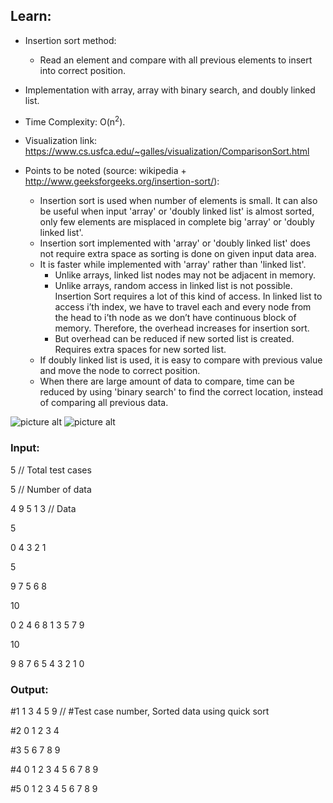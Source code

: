 ## Learn:
- Insertion sort method:
  - Read an element and compare with all previous elements to insert into correct position.

- Implementation with array, array with binary search, and doubly linked list.

- Time Complexity: O(n<sup>2</sup>).

- Visualization link: https://www.cs.usfca.edu/~galles/visualization/ComparisonSort.html

- Points to be noted (source: wikipedia + http://www.geeksforgeeks.org/insertion-sort/):
  -  Insertion sort is used when number of elements is small. It can also be useful when input 'array' or 'doubly linked list' is almost sorted, only few elements are misplaced in complete big 'array' or 'doubly linked list'.
  - Insertion sort implemented with 'array' or 'doubly linked list' does not require extra space as sorting is done on given input data area.
  - It is faster while implemented with 'array' rather than 'linked list'.
    - Unlike arrays, linked list nodes may not be adjacent in memory.
    - Unlike arrays, random access in linked list is not possible. Insertion Sort requires a lot of this kind of access. In linked list to access i’th index, we have to travel each and every node from the head to i’th node as we don’t have continuous block of memory. Therefore, the overhead increases for insertion sort.
    - But overhead can be reduced if new sorted list is created. Requires extra spaces for new sorted list.
  - If doubly linked list is used, it is easy to compare with previous value and move the node to correct position.
  - When there are large amount of data to compare, time can be reduced by using 'binary search' to find the correct location, instead of comparing all previous data.

![picture alt](https://github.com/ami-arkhan/study-materials/blob/master/codes/sorting/insertion-sort/insertion_sort.png "Insertion Sort")
![picture alt](https://github.com/ami-arkhan/study-materials/blob/master/codes/sorting/insertion-sort/insertion_sort.jpg "Inserion Sort")



### Input:
5   // Total test cases

5   // Number of data

4 9 5 1 3   // Data

5

0 4 3 2 1

5

9 7 5 6 8

10

0 2 4 6 8 1 3 5 7 9

10

9 8 7 6 5 4 3 2 1 0



### Output:
#1 1 3 4 5 9    // #Test case number, Sorted data using quick sort

#2 0 1 2 3 4

#3 5 6 7 8 9

#4 0 1 2 3 4 5 6 7 8 9

#5 0 1 2 3 4 5 6 7 8 9
